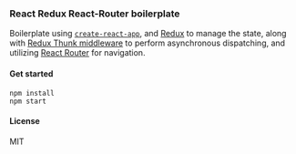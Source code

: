 ### React Redux React-Router boilerplate
Boilerplate using [```create-react-app```](https://github.com/facebookincubator/create-react-app), and [Redux](https://redux.js.org/) to manage the state, along with [Redux Thunk middleware](https://github.com/reduxjs/redux-thunk) to perform asynchronous dispatching, and utilizing [React Router](https://github.com/ReactTraining/react-router) for navigation.

#### Get started
```
npm install
npm start
```

#### License

MIT
